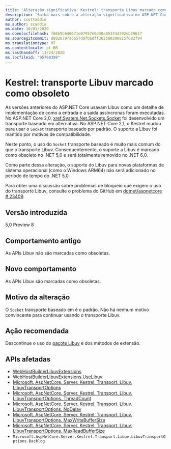 ```yaml
---
title: 'Alteração significativa: Kestrel: transporte Libuv marcado como obsoleto'
description: 'Saiba mais sobre a alteração significativa no ASP.NET Core 5,0 intitulado Kestrel: transporte Libuv marcado como obsoleto'
author: scottaddie
ms.author: scaddie
ms.date: 10/01/2020
ms.openlocfilehash: f66b9b646671e07957e6d30a95333d392eb29617
ms.sourcegitcommit: d8020797a6657d0fbbdff362b80300815f682f94
ms.translationtype: MT
ms.contentlocale: pt-BR
ms.lasthandoff: 11/24/2020
ms.locfileid: "95760398"
---
```

# <a name="kestrel-libuv-transport-marked-as-obsolete"></a>Kestrel: transporte Libuv marcado como obsoleto

As versões anteriores do ASP.NET Core usavam Libuv como um detalhe de implementação de como a entrada e a saída assíncronas foram executadas. No ASP.NET Core 2,0, <xref:System.Net.Sockets.Socket> foi desenvolvido um transporte baseado em alternativa. No ASP.NET Core 2,1, o Kestrel mudou para usar o `Socket` transporte baseado por padrão. O suporte a Libuv foi mantido por motivos de compatibilidade.

Neste ponto, o uso do `Socket` transporte baseado é muito mais comum do que o transporte Libuv. Consequentemente, o suporte a Libuv é marcado como obsoleto no .NET 5,0 e será totalmente removido no .NET 6,0.

Como parte dessa alteração, o suporte do Libuv para novas plataformas de sistema operacional (como o Windows ARM64) não será adicionado no período de tempo do .NET 5,0.

Para obter uma discussão sobre problemas de bloqueio que exigem o uso do transporte Libuv, consulte o problema do GitHub em [dotnet/aspnetcore # 23409](https://github.com/dotnet/aspnetcore/issues/23409).

## <a name="version-introduced"></a>Versão introduzida

5,0 Preview 8

## <a name="old-behavior"></a>Comportamento antigo

As APIs Libuv não são marcadas como obsoletas.

## <a name="new-behavior"></a>Novo comportamento

As APIs Libuv são marcadas como obsoletas.

## <a name="reason-for-change"></a>Motivo da alteração

O `Socket` transporte baseado em é o padrão. Não há nenhum motivo convincente para continuar usando o transporte Libuv.

## <a name="recommended-action"></a>Ação recomendada

Descontinue o uso do [pacote Libuv](https://www.nuget.org/packages/Libuv) e dos métodos de extensão.

## <a name="affected-apis"></a>APIs afetadas

- [WebHostBuilderLibuvExtensions](/dotnet/api/microsoft.aspnetcore.hosting.webhostbuilderlibuvextensions?view=aspnetcore-3.0)
- [WebHostBuilderLibuvExtensions.UseLibuv](/dotnet/api/microsoft.aspnetcore.hosting.webhostbuilderlibuvextensions.uselibuv?view=aspnetcore-3.0)
- [Microsoft. AspNetCore. Server. Kestrel. Transport. Libuv. LibuvTransportOptions](/dotnet/api/microsoft.aspnetcore.server.kestrel.transport.libuv.libuvtransportoptions?view=aspnetcore-3.0)
- [Microsoft. AspNetCore. Server. Kestrel. Transport. Libuv. LibuvTransportOptions. ThreadCount](/dotnet/api/microsoft.aspnetcore.server.kestrel.transport.libuv.libuvtransportoptions.threadcount?view=aspnetcore-3.0)
- [Microsoft. AspNetCore. Server. Kestrel. Transport. Libuv. LibuvTransportOptions. NoDelay](/dotnet/api/microsoft.aspnetcore.server.kestrel.transport.libuv.libuvtransportoptions.nodelay?view=aspnetcore-3.0)
- [Microsoft. AspNetCore. Server. Kestrel. Transport. Libuv. LibuvTransportOptions. MaxWriteBufferSize](/dotnet/api/microsoft.aspnetcore.server.kestrel.transport.libuv.libuvtransportoptions.maxwritebuffersize?view=aspnetcore-3.0)
- [Microsoft. AspNetCore. Server. Kestrel. Transport. Libuv. LibuvTransportOptions. MaxReadBufferSize](/dotnet/api/microsoft.aspnetcore.server.kestrel.transport.libuv.libuvtransportoptions.maxreadbuffersize?view=aspnetcore-3.0)
- `Microsoft.AspNetCore.Server.Kestrel.Transport.Libuv.LibuvTransportOptions.Backlog`

<!--

### Category

ASP.NET Core

### Affected APIs

- `T:Microsoft.AspNetCore.Hosting.WebHostBuilderLibuvExtensions`
- `Overload:Microsoft.AspNetCore.Hosting.WebHostBuilderLibuvExtensions.UseLibuv`
- `T:Microsoft.AspNetCore.Server.Kestrel.Transport.Libuv.LibuvTransportOptions`
- `P:Microsoft.AspNetCore.Server.Kestrel.Transport.Libuv.LibuvTransportOptions.ThreadCount`
- `P:Microsoft.AspNetCore.Server.Kestrel.Transport.Libuv.LibuvTransportOptions.NoDelay`
- `P:Microsoft.AspNetCore.Server.Kestrel.Transport.Libuv.LibuvTransportOptions.MaxWriteBufferSize`
- `P:Microsoft.AspNetCore.Server.Kestrel.Transport.Libuv.LibuvTransportOptions.MaxReadBufferSize`
- `P:Microsoft.AspNetCore.Server.Kestrel.Transport.Libuv.LibuvTransportOptions.Backlog`

-->

